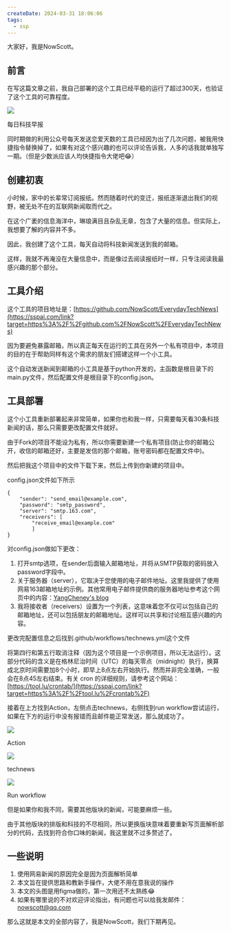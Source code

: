 ```yaml
---
createDate: 2024-03-31 18:06:06
tags:
  - ssp
---
```


大家好，我是NowScott。

## 前言

在写这篇文章之前，我自己部署的这个工具已经平稳的运行了超过300天，也验证了这个工具的可靠程度。

![](https://cdn.sspai.com/2023/07/14/409bdfb613e7677797211ab4f8e417b9.png?imageView2/2/w/1120/q/90/interlace/1/ignore-error/1/format/webp)

每日科技早报

同时期做的利用公众号每天发送恋爱天数的工具已经因为出了几次问题，被我用快捷指令替换掉了，如果有对这个感兴趣的也可以评论告诉我，人多的话我就单独写一期。（但是少数派应该人均快捷指令大佬吧😂）

## 创建初衷

小时候，家中的长辈常订阅报纸。然而随着时代的变迁，报纸逐渐退出我们的视野，被无处不在的互联网新闻取而代之。

在这个广袤的信息海洋中，琳琅满目且杂乱无章，包含了大量的信息。但实际上，我想要了解的内容并不多。

因此，我创建了这个工具，每天自动将科技新闻发送到我的邮箱。

这样，我就不再淹没在大量信息中，而是像过去阅读报纸时一样，只专注阅读我最感兴趣的那个部分。

## 工具介绍

这个工具的项目地址是：[https://github.com/NowScott/EverydayTechNews](https://sspai.com/link?target=https%3A%2F%2Fgithub.com%2FNowScott%2FEverydayTechNews)

因为要避免暴露邮箱，所以真正每天在运行的工具在另外一个私有项目中，本项目的目的在于帮助同样有这个需求的朋友们搭建这样一个小工具。

这个自动发送新闻到邮箱的小工具是基于python开发的，主函数是根目录下的main.py文件，然后配置文件是根目录下的config.json。

## 工具部署

这个小工具重新部署起来非常简单，如果你也和我一样，只需要每天看30条科技新闻的话，那么只需要更改配置文件就好。

由于Fork的项目不能设为私有，所以你需要新建一个私有项目(防止你的邮箱公开，收信的邮箱还好，主要是发信的那个邮箱，账号密码都在配置文件中)。

然后把我这个项目中的文件下载下来，然后上传到你新建的项目中。

config.json文件如下所示

```
{
    "sender": "send_email@example.com",
    "password": "smtp_password",
    "server": "smtp.163.com",
    "receivers": [
        "receive_email@example.com"
        ]
}
```

对config.json做如下更改：

1. 打开smtp选项，在sender后面输入邮箱地址，并将从SMTP获取的密码放入password字段中。
2. 关于服务器（server），它取决于您使用的电子邮件地址。这里我提供了使用网易163邮箱地址的示例。其他常用电子邮件提供商的服务器地址参考这个网页中的内容：[YangCheney's blog](https://sspai.com/link?target=https%3A%2F%2Fblog.csdn.net%2FYangCheney%2Farticle%2Fdetails%2F126546220)
3. 我将接收者（receivers）设置为一个列表，这意味着您不仅可以包括自己的邮箱地址，还可以包括朋友的邮箱地址。这样可以共享和讨论相互感兴趣的内容。

更改完配置信息之后找到.github/workflows/technews.yml这个文件

将第四行和第五行取消注释（因为这个项目是一个示例项目，所以无法运行）。这部分代码的含义是在格林尼治时间（UTC）的每天零点（midnight）执行，换算成北京时间需要加8个小时，即早上8点左右开始执行。然而并非完全准确，一般会在8点45左右结束。有关 cron 的详细规则，请参考这个网站：[https://tool.lu/crontab/](https://sspai.com/link?target=https%3A%2F%2Ftool.lu%2Fcrontab%2F)

接着在上方找到Action，左侧点击technews，右侧找到run workflow尝试运行，如果在下方的运行中没有报错而且邮件能正常发送，那么就成功了。

![](https://cdn.sspai.com/2023/07/14/8afcac3e0039aabd580d56aa969deb86.png?imageView2/2/w/1120/q/90/interlace/1/ignore-error/1/format/webp)

Action

![](https://cdn.sspai.com/2023/07/14/09dd593735c7236e40cf4dbf621820b1.png?imageView2/2/w/1120/q/90/interlace/1/ignore-error/1/format/webp)

technews

![](https://cdn.sspai.com/2023/07/14/c1a17600c3006efc9d381f5ed755db14.png?imageView2/2/w/1120/q/90/interlace/1/ignore-error/1/format/webp)

Run workflow

但是如果你和我不同，需要其他版块的新闻，可能要麻烦一些。

由于其他版块的排版和科技的不尽相同，所以更换版块意味着要重新写页面解析部分的代码，去找到符合你口味的新闻，我这里就不过多赘述了。

## 一些说明

1. 使用网易新闻的原因完全是因为页面解析简单
2. 本文旨在提供思路和教新手操作，大佬不用在意我说的操作
3. 本文的头图是用figma做的，第一次用还不太熟练😂
4. 如果有哪里说的不对欢迎评论指出，有问题也可以给我发邮件：nowscott@qq.com

那么这就是本文的全部内容了，我是NowScott，我们下期再见。